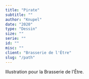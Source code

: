 ```yaml
---
title: "Pirate"
subtitle: ""
author: "Knupel"
date: "2020"
type: "Dessin"
size: ""
serie: ""
id: ""
misc: ""
client: "Brasserie de l'Être"
slug: "/path"
---
```


Illustration pour la Brasserie de l'Être.